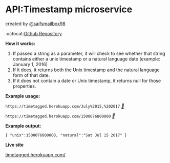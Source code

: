 # API:Timestamp microservice

created by [@saifsmailbox98](https://github.com/saifsmailbox98)

:octocat:[Github Repository](https://github.com/saifsmailbox98/timestamp-api)


**How it works:**
 1. If passed a string as a parameter, it will check to see whether that string contains either a unix timestamp or a natural language date (example: January 1, 2016)
 1. If it does, it returns both the Unix timestamp and the natural language form of that date.
 1. If it does not contain a date or Unix timestamp, it returns null for those properties.


**Example usage:**

```https://timetagged.herokuapp.com/July%2015,%202017``` *[:link:](https://timetagged.herokuapp.com/July%2015,%202017)*

```https://timetagged.herokuapp.com/1500076800000``` *[:link:](https://timetagged.herokuapp.com/1500076800000)*

**Example output:**

```{ "unix":1500076800000, "natural":"Sat Jul 15 2017" }```

**Live site**

[timetagged.herokuapp.com/](https://timetagged.herokuapp.com/)
